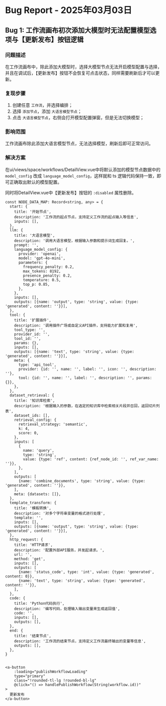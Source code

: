# Bug Report - 2025年03月03日

## Bug 1: 工作流画布初次添加大模型时无法配置模型选项与【更新发布】按钮逻辑

### 问题描述

在工作流画布中，除此添加大模型时，选择大模型节点无法开启模型配置与选择，并且在调试后，【更新发布】按钮不会恢复可点击状态，同样需要刷新后才可以更新。

### 复现步骤

1. 创建任意 `工作流`，并选择编排；
2. 选择 `添加节点`，添加 `大语言模型节点`；
3. 点击 `大语言模型节点`，右侧会打开模型配置弹窗，但是无法切换模型；

### 影响范围

工作流画布除此添加大语言模型节点，无法选择模型，刷新后即可正常访问。

### 解决方案

在ui/views/space/workflows/DetailView.vue中将默认添加的模型节点数据中的 `model_config` 改成 `language_model_config`，这样就和
ts 逻辑代码保持一致，即可正确取出默认的模型配置。

同时将DetailView.vue中【更新发布】按钮的 `:disabled` 属性删除。

```
const NODE_DATA_MAP: Record<string, any> = {
  start: {
    title: '开始节点',
    description: '工作流的起点节点，支持定义工作流的起点输入等信息',
    inputs: [],
  },
  llm: {
    title: '大语言模型',
    description: '调用大语言模型，根据输入参数和提示词生成回复。',
    prompt: '',
    language_model_config: {
      provider: 'openai',
      model: 'gpt-4o-mini',
      parameters: {
        frequency_penalty: 0.2,
        max_tokens: 8192,
        presence_penalty: 0.2,
        temperature: 0.5,
        top_p: 0.85,
      },
    },
    inputs: [],
    outputs: [{name: 'output', type: 'string', value: {type: 'generated', content: ''}}],
  },
  tool: {
    title: '扩展插件',
    description: '调用插件广场或自定义API插件，支持能力扩展和复用',
    tool_type: '',
    provider_id: '',
    tool_id: '',
    params: {},
    inputs: [],
    outputs: [{name: 'text', type: 'string', value: {type: 'generated', content: ''}}],
    meta: {
      type: 'api_tool',
      provider: {id: '', name: '', label: '', icon: '', description: ''},
      tool: {id: '', name: '', label: '', description: '', params: {}},
    },
  },
  dataset_retrieval: {
    title: '知识库检索',
    description: '根据输入的参数，在选定的知识库中检索相关片段并召回，返回切片列表',
    dataset_ids: [],
    retrieval_config: {
      retrieval_strategy: 'semantic',
      k: 4,
      score: 0,
    },
    inputs: [
      {
        name: 'query',
        type: 'string',
        value: {type: 'ref', content: {ref_node_id: '', ref_var_name: ''}},
      },
    ],
    outputs: [
      {name: 'combine_documents', type: 'string', value: {type: 'generated', content: ''}},
    ],
    meta: {datasets: []},
  },
  template_transform: {
    title: '模板转换',
    description: '对多个字符串变量的格式进行处理',
    template: '',
    inputs: [],
    outputs: [{name: 'output', type: 'string', value: {type: 'generated', content: ''}}],
  },
  http_request: {
    title: 'HTTP请求',
    description: '配置外部API服务，并发起请求。',
    url: '',
    method: 'get',
    inputs: [],
    outputs: [
      {name: 'status_code', type: 'int', value: {type: 'generated', content: 0}},
      {name: 'text', type: 'string', value: {type: 'generated', content: ''}},
    ],
  },
  code: {
    title: 'Python代码执行',
    description: '编写代码，处理输入输出变量来生成返回值',
    code: '',
    inputs: [],
    outputs: [],
  },
  end: {
    title: '结束节点',
    description: '工作流的结束节点，支持定义工作流最终输出的变量等信息',
    outputs: [],
  },
}
```

```vue

<a-button
    :loading="publishWorkflowLoading"
    type="primary"
    class="!rounded-tl-lg !rounded-bl-lg"
    @click="() => handlePublishWorkflow(String(workflow.id))"
>
  更新发布
</a-button>
```